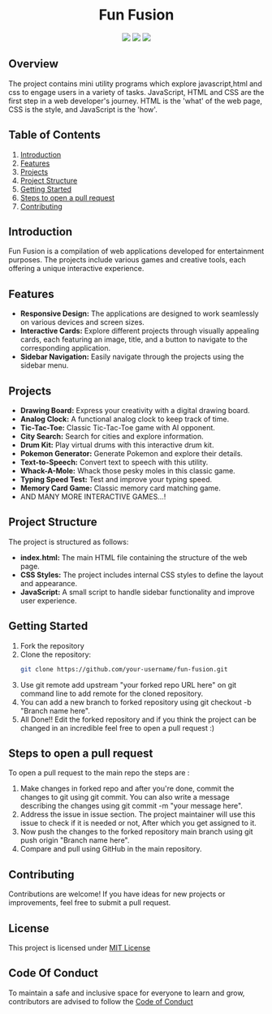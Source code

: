 <h1 align="center">Fun Fusion</h1>
<div align="center">
<a href="https://github.com/Priyanshi662/FunFusion/issues"><img src="https://img.shields.io/github/issues/Priyanshi662/FunFusion"></a>
<a><img src="https://img.shields.io/github/forks/Priyanshi662/FunFusion"></a>
<a><img src="https://img.shields.io/github/stars/Priyanshi662/FunFusion"></a>
</div>

## Overview 

The project contains mini utility programs which explore javascript,html and css to engage users in a variety of tasks.
JavaScript, HTML and CSS are the first step in a web developer's journey.
HTML is the 'what' of the web page, CSS is the style, and JavaScript is the 'how'.

## Table of Contents

1. [Introduction](#introduction)
2. [Features](#features)
3. [Projects](#projects)
4. [Project Structure](#project-structure)
5. [Getting Started](#getting-started)
6. [Steps to open a pull request](#steps-to-open-a-pull-request)
7. [Contributing](#contributing)

## Introduction

Fun Fusion is a compilation of web applications developed for entertainment purposes. The projects include various games and creative tools, each offering a unique interactive experience.

## Features

- **Responsive Design:** The applications are designed to work seamlessly on various devices and screen sizes.
- **Interactive Cards:** Explore different projects through visually appealing cards, each featuring an image, title, and a button to navigate to the corresponding application.
- **Sidebar Navigation:** Easily navigate through the projects using the sidebar menu.
## Projects

- **Drawing Board:** Express your creativity with a digital drawing board. 
- **Analog Clock:** A functional analog clock to keep track of time. 
- **Tic-Tac-Toe:** Classic Tic-Tac-Toe game with AI opponent. 
- **City Search:** Search for cities and explore information.
- **Drum Kit:** Play virtual drums with this interactive drum kit.
- **Pokemon Generator:** Generate Pokemon and explore their details. 
- **Text-to-Speech:** Convert text to speech with this utility. 
- **Whack-A-Mole:** Whack those pesky moles in this classic game. 
- **Typing Speed Test:** Test and improve your typing speed. 
- **Memory Card Game:** Classic memory card matching game.
- AND MANY MORE INTERACTIVE GAMES...!

 ## Project Structure

The project is structured as follows:

- **index.html:** The main HTML file containing the structure of the web page.
- **CSS Styles:** The project includes internal CSS styles to define the layout and appearance.
- **JavaScript:** A small script to handle sidebar functionality and improve user experience.
 
## Getting Started   
1. Fork the repository 
1. Clone the repository:
   ```bash
   git clone https://github.com/your-username/fun-fusion.git
3. Use git remote add upstream "your forked repo URL here" on git command line to add remote for the cloned repository.
4. You can add a new branch to forked repository using git checkout -b "Branch name here".
5. All Done!! Edit the forked repository and if you think the project can be changed in an incredible feel free to open a pull request :)

## Steps to open a pull request 

To open a pull request to the main repo the steps are :
1. Make changes in forked repo and after you're done, commit the changes to git using git commit.
   You can also write a message describing the changes using git commit -m "your message here".
2. Address the issue in issue section. The project maintainer will use this issue to check if it is needed or not, After which you get assigned to it.
3. Now push the changes to the forked repository main branch using git push origin "Branch name here".
4. Compare and pull using GitHub in the main repository.

## Contributing
Contributions are welcome! If you have ideas for new projects or improvements, feel free to submit a pull request.

## License

This project is licensed under [MIT License](License.md)

## Code Of Conduct

To maintain a safe and inclusive space for everyone to learn and grow, contributors are advised to follow the [Code of Conduct](Code_Of_Conduct.md)

